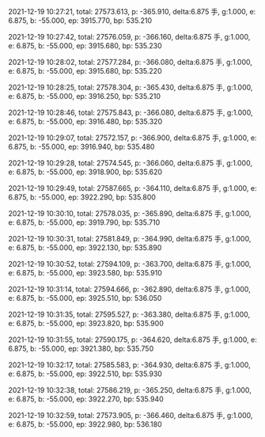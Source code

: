2021-12-19 10:27:21, total: 27573.613, p: -365.910, delta:6.875 手, g:1.000, e: 6.875, b: -55.000, ep: 3915.770, bp: 535.210

2021-12-19 10:27:42, total: 27576.059, p: -366.160, delta:6.875 手, g:1.000, e: 6.875, b: -55.000, ep: 3915.680, bp: 535.230

2021-12-19 10:28:02, total: 27577.284, p: -366.080, delta:6.875 手, g:1.000, e: 6.875, b: -55.000, ep: 3915.680, bp: 535.220

2021-12-19 10:28:25, total: 27578.304, p: -365.430, delta:6.875 手, g:1.000, e: 6.875, b: -55.000, ep: 3916.250, bp: 535.210

2021-12-19 10:28:46, total: 27575.843, p: -366.080, delta:6.875 手, g:1.000, e: 6.875, b: -55.000, ep: 3916.480, bp: 535.320

2021-12-19 10:29:07, total: 27572.157, p: -366.900, delta:6.875 手, g:1.000, e: 6.875, b: -55.000, ep: 3916.940, bp: 535.480

2021-12-19 10:29:28, total: 27574.545, p: -366.060, delta:6.875 手, g:1.000, e: 6.875, b: -55.000, ep: 3918.900, bp: 535.620

2021-12-19 10:29:49, total: 27587.665, p: -364.110, delta:6.875 手, g:1.000, e: 6.875, b: -55.000, ep: 3922.290, bp: 535.800

2021-12-19 10:30:10, total: 27578.035, p: -365.890, delta:6.875 手, g:1.000, e: 6.875, b: -55.000, ep: 3919.790, bp: 535.710

2021-12-19 10:30:31, total: 27581.849, p: -364.990, delta:6.875 手, g:1.000, e: 6.875, b: -55.000, ep: 3922.130, bp: 535.890

2021-12-19 10:30:52, total: 27594.109, p: -363.700, delta:6.875 手, g:1.000, e: 6.875, b: -55.000, ep: 3923.580, bp: 535.910

2021-12-19 10:31:14, total: 27594.666, p: -362.890, delta:6.875 手, g:1.000, e: 6.875, b: -55.000, ep: 3925.510, bp: 536.050

2021-12-19 10:31:35, total: 27595.527, p: -363.380, delta:6.875 手, g:1.000, e: 6.875, b: -55.000, ep: 3923.820, bp: 535.900

2021-12-19 10:31:55, total: 27590.175, p: -364.620, delta:6.875 手, g:1.000, e: 6.875, b: -55.000, ep: 3921.380, bp: 535.750

2021-12-19 10:32:17, total: 27585.583, p: -364.930, delta:6.875 手, g:1.000, e: 6.875, b: -55.000, ep: 3922.510, bp: 535.930

2021-12-19 10:32:38, total: 27586.219, p: -365.250, delta:6.875 手, g:1.000, e: 6.875, b: -55.000, ep: 3922.270, bp: 535.940

2021-12-19 10:32:59, total: 27573.905, p: -366.460, delta:6.875 手, g:1.000, e: 6.875, b: -55.000, ep: 3922.980, bp: 536.180
